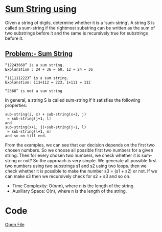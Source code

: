 # [Sum String using](#Code)

Given a string of digits, determine whether it is a ‘sum-string’. A string S is called a sum-string if the rightmost substring can be written as the sum of two substrings before it and the same is recursively true for substrings before it.

## [Problem:- Sum String](https://www.geeksforgeeks.org/check-given-string-sum-string/)

```
“12243660” is a sum string.
Explanation : 24 + 36 = 60, 12 + 24 = 36

“1111112223” is a sum string.
Explanation: 111+112 = 223, 1+111 = 112

“2368” is not a sum string
```

In general, a string S is called sum-string if it satisfies the following properties:

```
sub-string(i, x) + sub-string(x+1, j)
 = sub-string(j+1, l)
and
sub-string(x+1, j)+sub-string(j+1, l)
 = sub-string(l+1, m)
and so on till end.
```

From the examples, we can see that our decision depends on the first two chosen numbers. So we choose all possible first two numbers for a given string. Then for every chosen two numbers, we check whether it is sum-string or not? So the approach is very simple. We generate all possible first two numbers using two substrings s1 and s2 using two loops. then we check whether it is possible to make the number s3 = (s1 + s2) or not. If we can make s3 then we recursively check for s2 + s3 and so on.

- Time Complexity: O(n*n*n), where n is the length of the string.
- Auxiliary Space: O(n), where n is the length of the string.

# Code

[Open File](sum-string.js)
